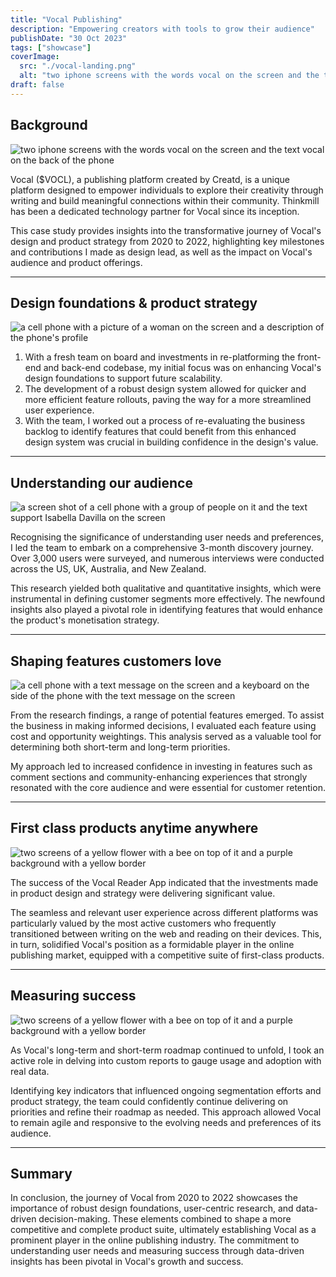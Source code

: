 ```yaml
---
title: "Vocal Publishing"
description: "Empowering creators with tools to grow their audience"
publishDate: "30 Oct 2023"
tags: ["showcase"]
coverImage:
  src: "./vocal-landing.png"
  alt: "two iphone screens with the words vocal on the screen and the text vocal on the back of the phone"
draft: false
---
```


## Background

![two iphone screens with the words vocal on the screen and the text vocal on the back of the phone](https://res.cloudinary.com/ddgt1wiwm/image/upload/f_auto,q_auto/v1/twenty-four-assets/vocal-landing)

Vocal ($VOCL), a publishing platform created by Creatd, is a unique platform designed to empower individuals to explore their creativity through writing and build meaningful connections within their community. Thinkmill has been a dedicated technology partner for Vocal since its inception.

This case study provides insights into the transformative journey of Vocal's design and product strategy from 2020 to 2022, highlighting key milestones and contributions I made as design lead, as well as the impact on Vocal's audience and product offerings.

---

## Design foundations & product strategy

![a cell phone with a picture of a woman on the screen and a description of the phone's profile](https://res.cloudinary.com/ddgt1wiwm/image/upload/f_auto,q_auto/v1/twenty-four-assets/vocal-foundations)

1. With a fresh team on board and investments in re-platforming the front-end and back-end codebase, my initial focus was on enhancing Vocal's design foundations to support future scalability.
2. The development of a robust design system allowed for quicker and more efficient feature rollouts, paving the way for a more streamlined user experience.
3. With the team, I worked out a process of re-evaluating the business backlog to identify features that could benefit from this enhanced design system was crucial in building confidence in the design's value.

---

## Understanding our audience

![a screen shot of a cell phone with a group of people on it and the text support Isabella Davilla on the screen](https://res.cloudinary.com/ddgt1wiwm/image/upload/f_auto,q_auto/v1/twenty-four-assets/vocal-research)

Recognising the significance of understanding user needs and preferences, I led the team to embark on a comprehensive 3-month discovery journey. Over 3,000 users were surveyed, and numerous interviews were conducted across the US, UK, Australia, and New Zealand.

This research yielded both qualitative and quantitative insights, which were instrumental in defining customer segments more effectively. The newfound insights also played a pivotal role in identifying features that would enhance the product's monetisation strategy.

---

## Shaping features customers love

![a cell phone with a text message on the screen and a keyboard on the side of the phone with the text message on the screen](https://res.cloudinary.com/ddgt1wiwm/image/upload/f_auto,q_auto/v1/twenty-four-assets/vocal-comments)

From the research findings, a range of potential features emerged. To assist the business in making informed decisions, I evaluated each feature using cost and opportunity weightings. This analysis served as a valuable tool for determining both short-term and long-term priorities.

My approach led to increased confidence in investing in features such as comment sections and community-enhancing experiences that strongly resonated with the core audience and were essential for customer retention.

---

## First class products anytime anywhere

![two screens of a yellow flower with a bee on top of it and a purple background with a yellow border](https://res.cloudinary.com/ddgt1wiwm/image/upload/f_auto,q_auto/v1/twenty-four-assets/vocal-cross)

The success of the Vocal Reader App indicated that the investments made in product design and strategy were delivering significant value.

The seamless and relevant user experience across different platforms was particularly valued by the most active customers who frequently transitioned between writing on the web and reading on their devices. This, in turn, solidified Vocal's position as a formidable player in the online publishing market, equipped with a competitive suite of first-class products.

---

## Measuring success

![two screens of a yellow flower with a bee on top of it and a purple background with a yellow border](https://res.cloudinary.com/ddgt1wiwm/image/upload/f_auto,q_auto/v1/twenty-four-assets/vocal-analytics)

As Vocal's long-term and short-term roadmap continued to unfold, I took an active role in delving into custom reports to gauge usage and adoption with real data.

Identifying key indicators that influenced ongoing segmentation efforts and product strategy, the team could confidently continue delivering on priorities and refine their roadmap as needed. This approach allowed Vocal to remain agile and responsive to the evolving needs and preferences of its audience.

---

## Summary

In conclusion, the journey of Vocal from 2020 to 2022 showcases the importance of robust design foundations, user-centric research, and data-driven decision-making. These elements combined to shape a more competitive and complete product suite, ultimately establishing Vocal as a prominent player in the online publishing industry. The commitment to understanding user needs and measuring success through data-driven insights has been pivotal in Vocal's growth and success.
